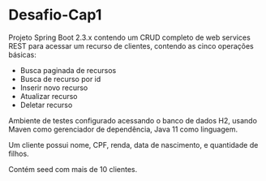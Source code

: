 # Desafio-Cap1
Projeto Spring Boot 2.3.x contendo um CRUD completo de web services REST para acessar um recurso de clientes, contendo as cinco operações básicas:

- Busca paginada de recursos
-	Busca de recurso por id
-	Inserir novo recurso
-	Atualizar recurso
-	Deletar recurso

Ambiente de testes configurado acessando o banco de dados H2, usando Maven como gerenciador de dependência, Java 11 como linguagem.

Um cliente possui nome, CPF, renda, data de nascimento, e quantidade de filhos. 

Contém seed com mais de 10 clientes.
